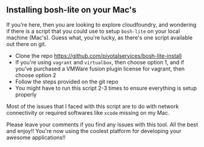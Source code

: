 Installing bosh-lite on your Mac's
---

If you're here, then you are looking to explore cloudfoundry, and wondering if there is a script that you could use to setup `bosh-lite` on your local machine (Mac's). Guess what, you're lucky, as there's one script available out there on git.

- Clone the repo https://github.com/pivotalservices/bosh-lite-install
- If you're using `vagrant` and `virtualbox`, then choose option 1, and if you've purchased a VMWare fusion plugin license for vagrant, then choose option 2
- Follow the steps provided on the git repo
- You might have to run this script 2-3 times to ensure everything is setup properly

Most of the issues that I faced with this script are to do with network connectivity or required softwares like `xcode` missing on my Mac.

Please leave your comments if you find any issues with this tool. All the best and enjoy!! You're now using the coolest platform for developing your awesome applications!!
